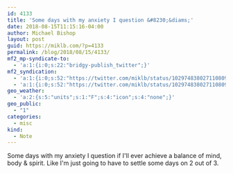 ```yaml
---
id: 4133
title: 'Some days with my anxiety I question &#8230;&diams;'
date: 2018-08-15T11:15:16-04:00
author: Michael Bishop
layout: post
guid: https://miklb.com/?p=4133
permalink: /blog/2018/08/15/4133/
mf2_mp-syndicate-to:
  - 'a:1:{i:0;s:22:"bridgy-publish_twitter";}'
mf2_syndication:
  - 'a:1:{i:0;s:52:"https://twitter.com/miklb/status/1029748380271108097";}'
  - 'a:1:{i:0;s:52:"https://twitter.com/miklb/status/1029748380271108097";}'
geo_weather:
  - 'a:2:{s:5:"units";s:1:"F";s:4:"icon";s:4:"none";}'
geo_public:
  - "1"
categories:
  - misc
kind:
  - Note
---
```

Some days with my anxiety I question if I'll ever achieve a balance of mind, body & spirit. Like I'm just going to have to settle some days on 2 out of 3. 